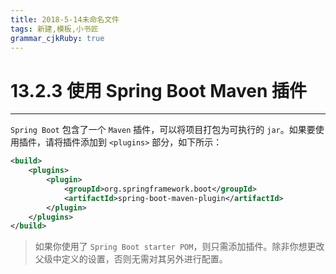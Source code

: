 ```yaml
---
title: 2018-5-14未命名文件 
tags: 新建,模板,小书匠
grammar_cjkRuby: true
---
```



# 13.2.3 使用 Spring Boot Maven 插件
---

`Spring Boot` 包含了一个 `Maven` 插件，可以将项目打包为可执行的 `jar`。如果要使用插件，请将插件添加到 `<plugins>` 部分，如下所示：

``` xml
<build>
	<plugins>
		<plugin>
			<groupId>org.springframework.boot</groupId>
			<artifactId>spring-boot-maven-plugin</artifactId>
		</plugin>
	</plugins>
</build>
```

> 如果你使用了 `Spring Boot starter POM`，则只需添加插件。除非你想更改父级中定义的设置，否则无需对其另外进行配置。


